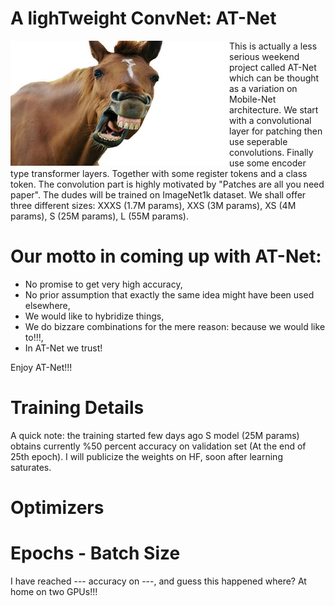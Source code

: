 
# A lighTweight ConvNet: AT-Net


<a href="https://www.youtube.com/shorts/3BW1lBgtbbs" class="follow"> 
<img align="left" width="350" height="200" src="at_net.JPG"> 
</a>
This is actually a less serious weekend project called AT-Net which can be thought as a variation on Mobile-Net architecture. We start with a convolutional layer for patching then use seperable convolutions. Finally use some encoder type transformer layers. Together with some register tokens and a class token. The convolution part is highly motivated by "Patches are all you need paper". The dudes will be trained on ImageNet1k dataset. We shall offer three different sizes: XXXS (1.7M params), XXS (3M params), XS (4M params), S (25M params), L (55M params).
 <h1> Our motto in coming up with AT-Net:</h1>
 <ul> 
  <li> No promise to get very high accuracy,</li>
  <li> No prior assumption that exactly the same idea might have been used elsewhere,</li>
  <li> We would like to hybridize things,</li>
  <li> We do bizzare combinations for the mere reason: because we would like to!!!,</li>
  <li> In AT-Net we trust!</li>
  
</ul> 
Enjoy AT-Net!!!

# Training Details
A quick note: the training started few days ago S model (25M params) obtains currently %50 percent accuracy on validation set (At the end of 25th epoch). I will publicize the weights on HF, soon after learning saturates. 
# Optimizers
# Epochs - Batch Size


I have reached --- accuracy on ---, and guess this happened where? At home on two GPUs!!!

